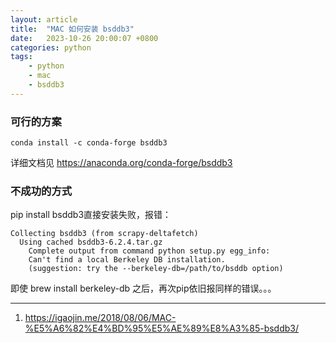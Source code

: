 ```yaml
---
layout: article
title:  "MAC 如何安装 bsddb3"
date:   2023-10-26 20:00:07 +0800
categories: python
tags: 
    - python
    - mac
    - bsddb3
---
```


### 可行的方案
```
conda install -c conda-forge bsddb3
```

详细文档见 https://anaconda.org/conda-forge/bsddb3


### 不成功的方式

pip install bsddb3直接安装失败，报错：

```
Collecting bsddb3 (from scrapy-deltafetch)
  Using cached bsddb3-6.2.4.tar.gz
    Complete output from command python setup.py egg_info:
    Can't find a local Berkeley DB installation.
    (suggestion: try the --berkeley-db=/path/to/bsddb option)
```

即使 brew install berkeley-db  之后，再次pip依旧报同样的错误。。。


--- 
1. https://igaojin.me/2018/08/06/MAC-%E5%A6%82%E4%BD%95%E5%AE%89%E8%A3%85-bsddb3/

